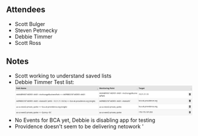 ## Attendees
- Scott Bulger
- Steven Petmecky
- Debbie Timmer
- Scott Ross

## Notes
- Scott working to understand saved lists
- Debbie Timmer Test list:
![Debbie Timmer Tests](images/debbie_timmer_test.jpg 'Debbie Timmer Paths')
- No Events for BCA yet, Debbie is disabling app for testing
- Providence doesn't seem to be delivering netowork '
